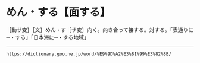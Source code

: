 # めん・する【面する】
［動サ変］［文］めん・す［サ変］向く。向き合って接する。対する。「表通りに─・する」「日本海に─・する地域」

---
`https://dictionary.goo.ne.jp/word/%E9%9D%A2%E3%81%99%E3%82%8B/`